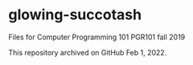 # glowing-succotash
Files for Computer Programming 101 PGR101 fall 2019

This repository archived on GitHub Feb 1, 2022.
